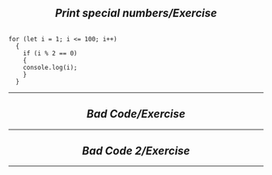 *<center> <h2> Print special numbers/Exercise </h2> </center>*

```assembly

for (let i = 1; i <= 100; i++) 
  {
    if (i % 2 == 0)
    { 
    console.log(i);
    }
  }
  ```



---

*<center> <h2> Bad Code/Exercise </h2> </center>*

---

*<center> <h2> Bad Code 2/Exercise </h2> </center>*

---